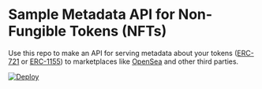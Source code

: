 # Sample Metadata API for Non-Fungible Tokens (NFTs)

Use this repo to make an API for serving metadata about your tokens ([ERC-721](https://github.com/ethereum/EIPs/blob/master/EIPS/eip-721.md) or [ERC-1155](https://github.com/ethereum/EIPs/blob/master/EIPS/eip-1155.md)) to marketplaces like [OpenSea](https://opensea.io) and other third parties.

[![Deploy](https://www.herokucdn.com/deploy/button.svg)](https://heroku.com/deploy)

